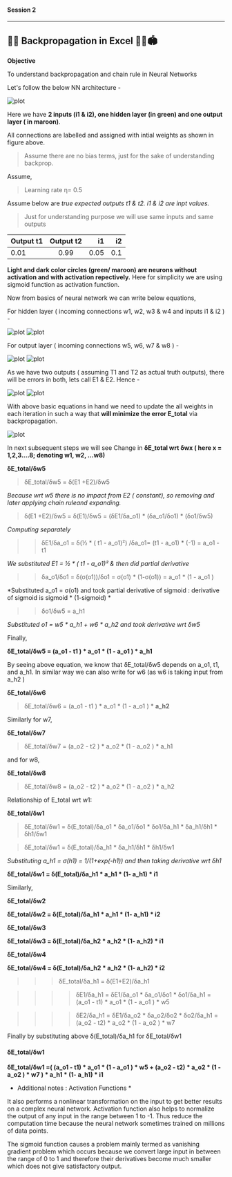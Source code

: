 #### Session 2
***
## 🏋️‍♀️ Backpropagation in Excel 🤽‍♀️🏟

**Objective**

To understand backpropagation and chain rule in Neural Networks

Let's follow the below NN architecture -

![plot](./images/NN_Architecture.JPG)

Here we have **2 inputs (i1 & i2), one hidden layer (in green) and one output layer ( in maroon)**.


All connections are labelled and assigned with intial weights as shown in figure above.
> Assume there are no bias terms, just for the sake of understanding backprop.


Assume,
> Learning rate η= 0.5 

Assume below are *true expected outputs t1 & t2. i1 & i2 are inpt values.*
> Just for understanding purpose we will use same inputs and same outputs 

| Output t1       | Output t2     | i1     | i2     |
| :-------------- | :-----------: | -----: |------: |
|  0.01           | 0.99          | 0.05   | 0.1    | 


**Light and dark color circles (green/ maroon) are neurons without activation and with activation repectively.** 
Here for simplicity we are using sigmoid function as activation function.

Now from basics of neural network we can write below equations,

For hidden layer ( incoming connections w1, w2, w3 & w4 and inputs i1 & i2 ) -

![plot](./images/inputH1.JPG) ![plot](./images/hiddenlayer1_eq.JPG) 

For output layer ( incoming connections w5, w6, w7 & w8 ) - 

![plot](./images/inputH2.JPG) ![plot](./images/outputlayer_eq.JPG)

As we have two outputs ( assuming T1 and T2 as actual truth outputs), there will be errors in both, 
lets call E1 & E2. Hence -

![plot](./images/inputH3.JPG) ![plot](./images/totalerror_eq.JPG)

With above basic equations in hand we need to update the all weights in each iteration in such a way that
**will minimize the error E_total** via backpropagation.

![plot](./images/updateWeights.png)

In next subsequent steps we will see Change in **δE_total wrt δwx ( here x = 1,2,3....8; denoting w1, w2, ...w8)**

**δE_total/δw5**
> δE_total/δw5 = δ(E1 +E2)/δw5

*Because wrt w5 there is no impact from E2 ( constant), so removing and later applying chain ruleand expanding.*

> δ(E1 +E2)/δw5 = δ(E1)/δw5 = (δE1/δa_o1) * (δa_o1/δo1) * (δo1/δw5)

*Computing separately*

>> δE1/δa_o1 = δ(½ * ( t1 - a_o1)²) /δa_o1= (t1 - a_o1) * (-1) = a_o1 - t1

*We substituted E1 = ½ * ( t1 - a_o1)² & then did partial derivative*

>> δa_o1/δo1 = δ(σ(o1))/δo1 = σ(o1) * (1-σ(o1)) = a_o1 * (1 - a_o1 )

*Substituted a_o1 = σ(o1) and took partial derivative of sigmoid : derivative of sigmoid is sigmoid * (1-sigmoid)
*

>> δo1/δw5 = a_h1

*Substituted o1 = w5 * a_h1 + w6 * a_h2 and took derivative wrt δw5*

Finally,

**δE_total/δw5 = (a_o1 - t1 ) * a_o1 * (1 - a_o1 ) * a_h1**

By seeing above equation, we know that δE_total/δw5 depends on a_o1, t1, and a_h1. 
In similar way we can also write for w6 (as w6 is taking input from a_h2 )

**δE_total/δw6**

> δE_total/δw6 = (a_o1 - t1 ) * a_o1 * (1 - a_o1 ) * **a_h2**

Similarly for w7, 

**δE_total/δw7**

> δE_total/δw7 = (a_o2 - t2 ) * a_o2 * (1 - a_o2 ) * a_h1

and for w8,

**δE_total/δw8**

> δE_total/δw8 = (a_o2 - t2 ) * a_o2 * (1 - a_o2 ) * a_h2


Relationship of E_total wrt w1:

**δE_total/δw1**

> δE_total/δw1 = δ(E_total)/δa_o1 * δa_o1/δo1 * δo1/δa_h1 * δa_h1/δh1 * δh1/δw1

> δE_total/δw1 = δ(E_total)/δa_h1 * δa_h1/δh1 * δh1/δw1

*Substituting a_h1 = σ(h1) = 1/(1+exp(-h1)) and then taking derivative wrt δh1*

**δE_total/δw1 = δ(E_total)/δa_h1 * a_h1 * (1- a_h1) * i1**

Similarly,

**δE_total/δw2**

**δE_total/δw2 = δ(E_total)/δa_h1 * a_h1 * (1- a_h1) * i2**

**δE_total/δw3**

**δE_total/δw3 = δ(E_total)/δa_h2 * a_h2 * (1- a_h2) * i1**

**δE_total/δw4**

**δE_total/δw4 = δ(E_total)/δa_h2 * a_h2 * (1- a_h2) * i2**


>>> δE_total/δa_h1 = δ(E1+E2)/δa_h1 

>>>> δE1/δa_h1 = δE1/δa_o1 * δa_o1/δo1 * δo1/δa_h1 = (a_o1 - t1) * a_o1 * (1 - a_o1 ) * w5

>>>> δE2/δa_h1 = δE1/δa_o2 * δa_o2/δo2 * δo2/δa_h1 = (a_o2 - t2) * a_o2 * (1 - a_o2 ) * w7


Finally by substituting above δ(E_total)/δa_h1 for δE_total/δw1

#### δE_total/δw1

**δE_total/δw1 =( (a_o1 - t1) * a_o1 * (1 - a_o1 ) * w5 + (a_o2 - t2) * a_o2 * (1 - a_o2 ) * w7 )  * a_h1 * (1- a_h1) * i1**



* Additional notes : Activation Functions *
 
It also performs a nonlinear transformation on the input to get better results on a complex neural network.
Activation function also helps to normalize the output of any input in the range between 1 to -1. Thus reduce the computation time because the neural network sometimes trained on millions of data points.

The sigmoid function causes a problem mainly termed as vanishing gradient problem which occurs because we convert large input in between the range of 0 to 1 and therefore their derivatives become much smaller which does not give satisfactory output.


